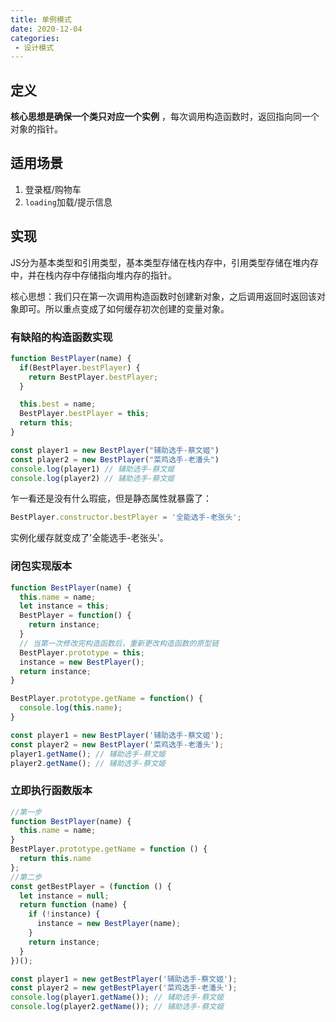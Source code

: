 ```yaml
---
title: 单例模式
date: 2020-12-04
categories:
 - 设计模式
---
```


## 定义

**核心思想是确保一个类只对应一个实例** ，每次调用构造函数时，返回指向同一个对象的指针。

## 适用场景

1. 登录框/购物车
2. `loading`加载/提示信息

## 实现

JS分为基本类型和引用类型，基本类型存储在栈内存中，引用类型存储在堆内存中，并在栈内存中存储指向堆内存的指针。

核心思想：我们只在第一次调用构造函数时创建新对象，之后调用返回时返回该对象即可。所以重点变成了如何缓存初次创建的变量对象。


### 有缺陷的构造函数实现

```js
function BestPlayer(name) {
  if(BestPlayer.bestPlayer) {
    return BestPlayer.bestPlayer;
  }

  this.best = name;
  BestPlayer.bestPlayer = this;
  return this;
}

const player1 = new BestPlayer("辅助选手-蔡文姬")
const player2 = new BestPlayer("菜鸡选手-老潘头")
console.log(player1) // 辅助选手-蔡文姬
console.log(player2) // 辅助选手-蔡文姬
```

乍一看还是没有什么瑕疵，但是静态属性就暴露了：

```js
BestPlayer.constructor.bestPlayer = '全能选手-老张头';
```

实例化缓存就变成了'全能选手-老张头'。

### 闭包实现版本

```js
function BestPlayer(name) {
  this.name = name;
  let instance = this;
  BestPlayer = function() {
    return instance;
  }
  // 当第一次修改完构造函数后，重新更改构造函数的原型链
  BestPlayer.prototype = this;
  instance = new BestPlayer();
  return instance;
}

BestPlayer.prototype.getName = function() {
  console.log(this.name);
}

const player1 = new BestPlayer('辅助选手-蔡文姬');
const player2 = new BestPlayer('菜鸡选手-老潘头');
player1.getName(); // 辅助选手-蔡文姬
player2.getName(); // 辅助选手-蔡文姬
```

### 立即执行函数版本

```js
//第一步
function BestPlayer(name) {
  this.name = name;
}
BestPlayer.prototype.getName = function () {
  return this.name
};
//第二步
const getBestPlayer = (function () {
  let instance = null;
  return function (name) {
    if (!instance) {
      instance = new BestPlayer(name);
    }
    return instance;
  }
})();

const player1 = new getBestPlayer('辅助选手-蔡文姬');
const player2 = new getBestPlayer('菜鸡选手-老潘头');
console.log(player1.getName()); // 辅助选手-蔡文姬
console.log(player2.getName()); // 辅助选手-蔡文姬
```
